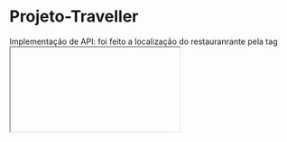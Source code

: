 # Projeto-Traveller
Implementação de API:
foi feito a localização do restauranrante pela tag <iframe>
a validação da escrita correta do email quando digitado
e foi colocado a localização do usuario
   
https://www.figma.com/file/l8pYTRyxC4BKyHzNUjV18m/Site-Traveller?node-id=0%3A1
framework do site traveller
